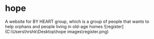# hope
A website for BY HEART group, which is a group of people that wants to help orphans and people living in old-age homes
![register](C:\Users\hrshk\Desktop\hope images\register.png)

